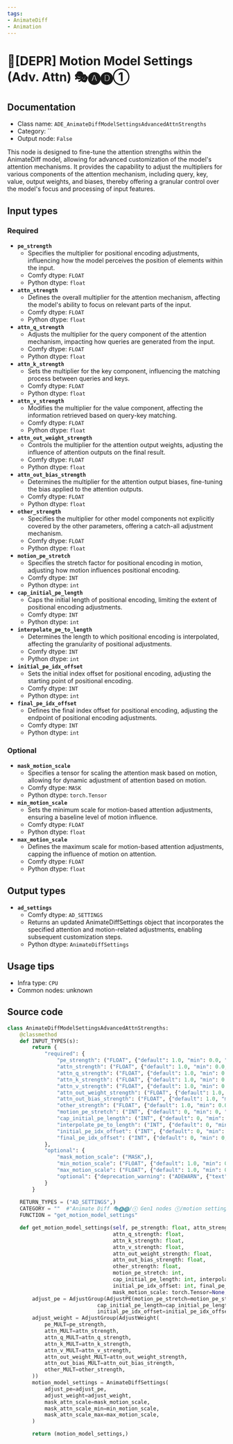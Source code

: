 ```yaml
---
tags:
- AnimateDiff
- Animation
---
```


# 🚫[DEPR] Motion Model Settings (Adv. Attn) 🎭🅐🅓①
## Documentation
- Class name: `ADE_AnimateDiffModelSettingsAdvancedAttnStrengths`
- Category: ``
- Output node: `False`

This node is designed to fine-tune the attention strengths within the AnimateDiff model, allowing for advanced customization of the model's attention mechanisms. It provides the capability to adjust the multipliers for various components of the attention mechanism, including query, key, value, output weights, and biases, thereby offering a granular control over the model's focus and processing of input features.
## Input types
### Required
- **`pe_strength`**
    - Specifies the multiplier for positional encoding adjustments, influencing how the model perceives the position of elements within the input.
    - Comfy dtype: `FLOAT`
    - Python dtype: `float`
- **`attn_strength`**
    - Defines the overall multiplier for the attention mechanism, affecting the model's ability to focus on relevant parts of the input.
    - Comfy dtype: `FLOAT`
    - Python dtype: `float`
- **`attn_q_strength`**
    - Adjusts the multiplier for the query component of the attention mechanism, impacting how queries are generated from the input.
    - Comfy dtype: `FLOAT`
    - Python dtype: `float`
- **`attn_k_strength`**
    - Sets the multiplier for the key component, influencing the matching process between queries and keys.
    - Comfy dtype: `FLOAT`
    - Python dtype: `float`
- **`attn_v_strength`**
    - Modifies the multiplier for the value component, affecting the information retrieved based on query-key matching.
    - Comfy dtype: `FLOAT`
    - Python dtype: `float`
- **`attn_out_weight_strength`**
    - Controls the multiplier for the attention output weights, adjusting the influence of attention outputs on the final result.
    - Comfy dtype: `FLOAT`
    - Python dtype: `float`
- **`attn_out_bias_strength`**
    - Determines the multiplier for the attention output biases, fine-tuning the bias applied to the attention outputs.
    - Comfy dtype: `FLOAT`
    - Python dtype: `float`
- **`other_strength`**
    - Specifies the multiplier for other model components not explicitly covered by the other parameters, offering a catch-all adjustment mechanism.
    - Comfy dtype: `FLOAT`
    - Python dtype: `float`
- **`motion_pe_stretch`**
    - Specifies the stretch factor for positional encoding in motion, adjusting how motion influences positional encoding.
    - Comfy dtype: `INT`
    - Python dtype: `int`
- **`cap_initial_pe_length`**
    - Caps the initial length of positional encoding, limiting the extent of positional encoding adjustments.
    - Comfy dtype: `INT`
    - Python dtype: `int`
- **`interpolate_pe_to_length`**
    - Determines the length to which positional encoding is interpolated, affecting the granularity of positional adjustments.
    - Comfy dtype: `INT`
    - Python dtype: `int`
- **`initial_pe_idx_offset`**
    - Sets the initial index offset for positional encoding, adjusting the starting point of positional encoding.
    - Comfy dtype: `INT`
    - Python dtype: `int`
- **`final_pe_idx_offset`**
    - Defines the final index offset for positional encoding, adjusting the endpoint of positional encoding adjustments.
    - Comfy dtype: `INT`
    - Python dtype: `int`
### Optional
- **`mask_motion_scale`**
    - Specifies a tensor for scaling the attention mask based on motion, allowing for dynamic adjustment of attention based on motion.
    - Comfy dtype: `MASK`
    - Python dtype: `torch.Tensor`
- **`min_motion_scale`**
    - Sets the minimum scale for motion-based attention adjustments, ensuring a baseline level of motion influence.
    - Comfy dtype: `FLOAT`
    - Python dtype: `float`
- **`max_motion_scale`**
    - Defines the maximum scale for motion-based attention adjustments, capping the influence of motion on attention.
    - Comfy dtype: `FLOAT`
    - Python dtype: `float`
## Output types
- **`ad_settings`**
    - Comfy dtype: `AD_SETTINGS`
    - Returns an updated AnimateDiffSettings object that incorporates the specified attention and motion-related adjustments, enabling subsequent customization steps.
    - Python dtype: `AnimateDiffSettings`
## Usage tips
- Infra type: `CPU`
- Common nodes: unknown


## Source code
```python
class AnimateDiffModelSettingsAdvancedAttnStrengths:
    @classmethod
    def INPUT_TYPES(s):
        return {
            "required": {
                "pe_strength": ("FLOAT", {"default": 1.0, "min": 0.0, "max": 10.0, "step": 0.0001}),
                "attn_strength": ("FLOAT", {"default": 1.0, "min": 0.0, "max": 10.0, "step": 0.0001}),
                "attn_q_strength": ("FLOAT", {"default": 1.0, "min": 0.0, "max": 10.0, "step": 0.0001}),
                "attn_k_strength": ("FLOAT", {"default": 1.0, "min": 0.0, "max": 10.0, "step": 0.0001}),
                "attn_v_strength": ("FLOAT", {"default": 1.0, "min": 0.0, "max": 10.0, "step": 0.0001}),
                "attn_out_weight_strength": ("FLOAT", {"default": 1.0, "min": 0.0, "max": 10.0, "step": 0.0001}),
                "attn_out_bias_strength": ("FLOAT", {"default": 1.0, "min": 0.0, "max": 10.0, "step": 0.0001}),
                "other_strength": ("FLOAT", {"default": 1.0, "min": 0.0, "max": 10.0, "step": 0.0001}),
                "motion_pe_stretch": ("INT", {"default": 0, "min": 0, "step": 1}),
                "cap_initial_pe_length": ("INT", {"default": 0, "min": 0, "step": 1}),
                "interpolate_pe_to_length": ("INT", {"default": 0, "min": 0, "step": 1}),
                "initial_pe_idx_offset": ("INT", {"default": 0, "min": 0, "step": 1}),
                "final_pe_idx_offset": ("INT", {"default": 0, "min": 0, "step": 1}),
            },
            "optional": {
                "mask_motion_scale": ("MASK",),
                "min_motion_scale": ("FLOAT", {"default": 1.0, "min": 0.0, "step": 0.001}),
                "max_motion_scale": ("FLOAT", {"default": 1.0, "min": 0.0, "step": 0.001}),
                "optional": {"deprecation_warning": ("ADEWARN", {"text": "Deprecated"})},
            }
        }
    
    RETURN_TYPES = ("AD_SETTINGS",)
    CATEGORY = ""  #"Animate Diff 🎭🅐🅓/① Gen1 nodes ①/motion settings/experimental"
    FUNCTION = "get_motion_model_settings"

    def get_motion_model_settings(self, pe_strength: float, attn_strength: float,
                                  attn_q_strength: float,
                                  attn_k_strength: float,
                                  attn_v_strength: float,
                                  attn_out_weight_strength: float,
                                  attn_out_bias_strength: float,
                                  other_strength: float,
                                  motion_pe_stretch: int,
                                  cap_initial_pe_length: int, interpolate_pe_to_length: int,
                                  initial_pe_idx_offset: int, final_pe_idx_offset: int,
                                  mask_motion_scale: torch.Tensor=None, min_motion_scale: float=1.0, max_motion_scale: float=1.0):
        adjust_pe = AdjustGroup(AdjustPE(motion_pe_stretch=motion_pe_stretch,
                             cap_initial_pe_length=cap_initial_pe_length, interpolate_pe_to_length=interpolate_pe_to_length,
                             initial_pe_idx_offset=initial_pe_idx_offset, final_pe_idx_offset=final_pe_idx_offset))
        adjust_weight = AdjustGroup(AdjustWeight(
            pe_MULT=pe_strength,
            attn_MULT=attn_strength,
            attn_q_MULT=attn_q_strength,
            attn_k_MULT=attn_k_strength,
            attn_v_MULT=attn_v_strength,
            attn_out_weight_MULT=attn_out_weight_strength,
            attn_out_bias_MULT=attn_out_bias_strength,
            other_MULT=other_strength,
        ))
        motion_model_settings = AnimateDiffSettings(
            adjust_pe=adjust_pe,
            adjust_weight=adjust_weight,
            mask_attn_scale=mask_motion_scale,
            mask_attn_scale_min=min_motion_scale,
            mask_attn_scale_max=max_motion_scale,
        )

        return (motion_model_settings,)

```
